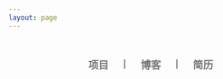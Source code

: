 ```yaml
---
layout: page
---
```


<script setup>
    import {
        VPTeamPage,
        VPTeamPageTitle,
        VPTeamMembers
    } from 'vitepress/theme'

    const members = [
    {        
        avatar: "https://github.com/Lidamn.png",
        name: "李天籁",
        title: "算法工程师 | 数据分析师",
        links: [
            {icon: "github", link: "https://github.com/Lidamn"}
        ]
        }
    ]
</script>

<VPTeamPage>
  <VPTeamPageTitle>
    <template #title>
        我的资料
    </template>
    <template #lead>
        Duke ECE 研究生
    </template>
  </VPTeamPageTitle>
  <VPTeamMembers
    :members="members"
  />

<div class="scroll-link-container">
    <div class="scroll-link-box">
        <a href="/zh/projects/NCCP" class="scroll-link">项目</a>
    </div>
    <span class="separator">|</span>
    <div class="scroll-link-box">
        <a href="/zh/blogs/start" class="scroll-link">博客</a>
    </div>
    <span class="separator">|</span>
    <div class="scroll-link-box">
        <a href="/zh/resume/resume" class="scroll-link">简历</a>
    </div>
</div>

</VPTeamPage>

<style>
  .scroll-link-container  {
    display: flex;
    flex-direction: row;
    justify-content: center;
    align-items: center;
    border-radius: 10px;
    padding: 1em;
    margin-top: 1.5em;
    margin-left: auto;
    margin-right: auto;
    width: 23em;
    max-width: 600px;
    background: var(--vp-c-bg-soft);
  }

  .scroll-link-box {
    display: flex;
    margin-left: 1em;
    margin-right: 1em;
    align-items: center;
    justify-content: center;
  }

  .scroll-link {
    display: block;
    padding: 12px;
    text-decoration: none;
    font-size: 18px;
    font-weight: bold;
    color: var(--vp-c-text-1);
    text-align: center;
    transition: transform 0.3s, opacity 0.3s, background 0.3s;
    border-radius: 5px;
  }

  .scroll-link:hover {
    transform: scale(1.2);
  }

  .scroll-link:not(:hover) {
    opacity: 0.6;
  }

  div::-webkit-scrollbar {
    display: none;
  }

  div {
    scrollbar-width: none;
  }
</style>